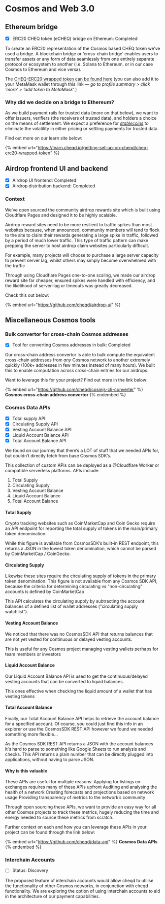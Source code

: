 # Cosmos and Web 3.0

## Ethereum bridge

* [x] ERC20 CHEQ token (eCHEQ) bridge on Ethereum: Completed

To create an ERC20 representation of the Cosmos based CHEQ token we’ve used a bridge. A blockchain bridge or ‘cross-chain bridge’ enables users to transfer assets or any form of data seamlessly from one entirely separate protocol or ecosystem to another (i.e. Solana to Ethereum, or in our case Cosmos to Ethereum and vice versa).

The [CHEQ-ERC20 wrapped token can be found here](https://etherscan.io/address/0x70EDF1c215D0ce69E7F16FD4E6276ba0d99d4de7) (you can also add it to your MetaMask wallet through this link — _go to profile summary > click ‘more’ > ‘add token to MetaMask’_ )

### Why did we decide on a bridge to Ethereum?

As we build payment rails for trusted data (more on that below), we want to offer issuers, verifiers (the receivers of trusted data), and holders a choice on the means of settlement. We expect a preference for [_stablecoins_](https://en.wikipedia.org/wiki/Stablecoin) to eliminate the volatility in either pricing or settling payments for trusted data.

Find out more on our learn site below:

{% embed url="https://learn.cheqd.io/getting-set-up-on-cheqd/cheq-erc20-wrapped-token" %}

## Airdrop frontend UI and backend

* [x] Airdrop UI frontend: Completed
* [x] Airdrop distribution backend: Completed

### Context

We’ve open sourced the community airdrop rewards site which is built using Cloudflare Pages and designed it to be highly scalable.

Airdrop reward sites need to be more resilient to traffic spikes than most websites because, when announced, community members will tend to flock to the site to claim their rewards generating a large spike in traffic, followed by a period of much lower traffic. This type of traffic pattern can make prepping the server to host airdrop claim websites particularly difficult.

For example, many projects will choose to purchase a large server capacity to prevent server lag, whilst others may simply become overwhelmed with the traffic

Through using Cloudflare Pages one-to-one scaling, we made our airdrop reward site far cheaper, ensured spikes were handled with efficiency, and the likelihood of server-lag or timeouts was greatly decreased.

Check this out below:

{% embed url="https://github.com/cheqd/airdrop-ui" %}

## Miscellaneous Cosmos tools

### Bulk convertor for cross-chain Cosmos addresses

* [x] Tool for converting Cosmos addresses in bulk: Completed

Our cross-chain address convertor is able to bulk compute the equivalent cross-chain addresses from _any_ Cosmos network to another extremely quickly (100k+ addresses in few minutes instead of many hours). We built this to enable computation across cross-chain entries for our airdrops.

Want to leverage this for your project? Find out more in the link below:

{% embed url="https://github.com/cheqd/cosmjs-cli-converter" %}
**Cosmos cross-chain address convertor**
{% endembed %}

### Cosmos Data APIs

* [x] Total supply API
* [x] Circulating Supply API
* [x] Vesting Account Balance API
* [x] Liquid Account Balance API
* [x] Total Account Balance API

We found on our journey that there’s a LOT of stuff that we needed APIs for, but couldn’t directly fetch from base Cosmos SDK’s.

This collection of custom APIs can be deployed as a @Cloudflare Worker or compatible serverless platforms. APIs include:

1. Total Supply
2. Circulating Supply
3. Vesting Account Balance
4. Liquid Account Balance
5. Total Account Balance

#### Total Supply

Crypto tracking websites such as CoinMarketCap and Coin Gecko require an API endpoint for reporting the total supply of tokens in the main/primary token denomination.

While this figure is available from CosmosSDK’s built-in REST endpoint, this returns a JSON in the lowest token denomination, which cannot be parsed by CoinMarketCap / CoinGecko.

#### Circulating Supply

Likewise these sites require the circulating supply of tokens in the primary token denomination. This figure is not available from any Cosmos SDK API, because the criteria for determining circulating vs "non-circulating" accounts is defined by CoinMarketCap

This API calculates the circulating supply by subtracting the account balances of a defined list of wallet addresses ("circulating supply watchlist").

#### Vesting Account Balance

We noticed that there was no CosmosSDK API that returns balances that are not yet vested for continuous or delayed vesting accounts.

This is useful for any Cosmos project managing vesting wallets perhaps for team members or investors

#### Liquid Account Balance

Our Liquid Account Balance API is used to get the continuous/delayed vesting accounts that can be converted to liquid balances.

This ones effective when checking the liquid amount of a wallet that has vesting tokens

#### Total Account Balance

Finally, our Total Account Balance API helps to retrieve the account balance for a specified account. Of course, you could just find this info in an explorer or use the CosmosSDK REST API however we found we needed something more flexible...

As the Cosmos SDK REST API returns a JSON with the account balances it's hard to parse to something like Google Sheets to run analysis and checks. This API returns a plain number that can be directly plugged into applications, without having to parse JSON.

#### Why is this valuable

These APIs are useful for multiple reasons: Applying for listings on exchanges requires many of these APIs upfront Auditing and analysing the health of a network Creating forecasts and projections based on network usage Providing transparency of metrics to the network’s community

Through open sourcing these APIs, we want to provide an easy way for all other Cosmos projects to track these metrics, hugely reducing the time and energy needed to source these metrics from scratch.

Further context on each and how you can leverage these APIs in your project can be found through the link below:

{% embed url="https://github.com/cheqd/data-api" %}
**Cosmos Data APIs**
{% endembed %}

### Interchain Accounts

* [ ] Status: Discovery

The proposed feature of interchain accounts would allow cheqd to utilise the functionality of other Cosmos networks, in conjunction with cheqd functionality. We are exploring the option of using interchain accounts to aid in the architecture of our payment capabilities.
